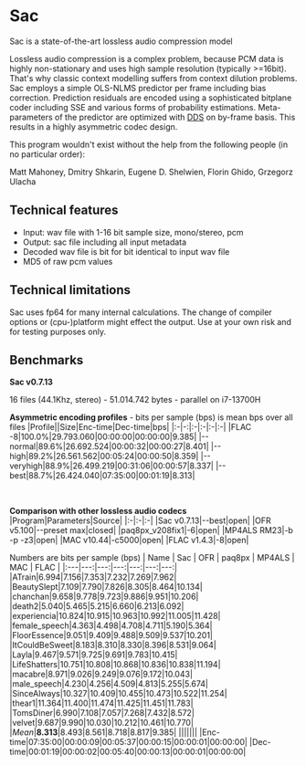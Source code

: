 # Sac
Sac is a state-of-the-art lossless audio compression model

Lossless audio compression is a complex problem, because PCM data is highly non-stationary and uses high sample resolution (typically >=16bit). That's why classic context modelling suffers from context dilution problems. Sac employs a simple OLS-NLMS predictor per frame including bias correction. Prediction residuals are encoded using a sophisticated bitplane coder including SSE and various forms of probability estimations. Meta-parameters of the predictor are optimized with [DDS](https://agupubs.onlinelibrary.wiley.com/doi/10.1029/2005WR004723) on by-frame basis. This results in a highly asymmetric codec design. 

This program wouldn't exist without the help from the following people (in no particular order):

Matt Mahoney, Dmitry Shkarin, Eugene D. Shelwien, Florin Ghido, Grzegorz Ulacha

## Technical features
* Input: wav file with 1-16 bit sample size, mono/stereo, pcm
* Output: sac file including all input metadata
* Decoded wav file is bit for bit identical to input wav file
* MD5 of raw pcm values

## Technical limitations
Sac uses fp64 for many internal calculations. The change of compiler options or (cpu-)platform might effect the output. Use at your own risk and for testing purposes only.
 
## Benchmarks
**Sac v0.7.13**

16 files (44.1Khz, stereo) - 51.014.742 bytes - parallel on i7-13700H

**Asymmetric encoding profiles** - bits per sample (bps) is mean bps over all files
|Profile||Size|Enc-time|Dec-time|bps|
|:-|-:|:-|:-|:-|:-|
|FLAC -8|100.0%|29.793.060|00:00:00|00:00:00|9.385|
|--normal|89.6%|26.692.524|00:00:32|00:00:27|8.401|
|--high|89.2%|26.561.562|00:05:24|00:00:50|8.359|
|--veryhigh|88.9%|26.499.219|00:31:06|00:00:57|8.337|
|--best|88.7%|26.424.040|07:35:00|00:01:19|8.313|

&nbsp;

**Comparison with other lossless audio codecs**
|Program|Parameters|Source|
|:-|:-|:-|
|Sac v0.7.13|--best|open|
|OFR v5.100|--preset max|closed|
|paq8px_v208fix1|-6|open|
|MP4ALS RM23|-b -p -z3|open|
|MAC v10.44|-c5000|open|
|FLAC v1.4.3|-8|open|

Numbers are bits per sample (bps)
| Name  | Sac | OFR | paq8px | MP4ALS | MAC | FLAC |
|:---|---:|---:|---:|---:|---:|---:|
|ATrain|6.994|7.156|7.353|7.232|7.269|7.962|
|BeautySlept|7.109|7.790|7.826|8.305|8.464|10.134|
|chanchan|9.658|9.778|9.723|9.886|9.951|10.206|
|death2|5.040|5.465|5.215|6.660|6.213|6.092|
|experiencia|10.824|10.915|10.963|10.992|11.005|11.428|
|female_speech|4.363|4.498|4.708|4.711|5.190|5.364|
|FloorEssence|9.051|9.409|9.488|9.509|9.537|10.201|
|ItCouldBeSweet|8.183|8.310|8.330|8.396|8.531|9.064|
|Layla|9.467|9.571|9.725|9.691|9.783|10.415|
|LifeShatters|10.751|10.808|10.868|10.836|10.838|11.194|
|macabre|8.971|9.026|9.249|9.076|9.172|10.043|
|male_speech|4.230|4.256|4.509|4.813|5.255|5.674|
|SinceAlways|10.327|10.409|10.455|10.473|10.522|11.254|
|thear1|11.364|11.400|11.474|11.425|11.451|11.783|
|TomsDiner|6.990|7.108|7.057|7.268|7.432|8.572|
|velvet|9.687|9.990|10.030|10.212|10.461|10.770|
|*Mean*|**8.313**|8.493|8.561|8.718|8.817|9.385|
|||||||
|Enc-time|07:35:00|00:00:09|00:05:37|00:00:15|00:00:01|00:00:00|
|Dec-time|00:01:19|00:00:02|00:05:40|00:00:13|00:00:01|00:00:00|

